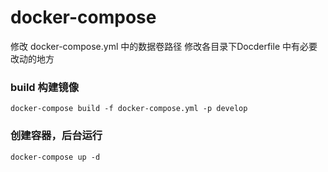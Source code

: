 # docker-compose
修改 docker-compose.yml 中的数据卷路径
修改各目录下Docderfile 中有必要改动的地方
### build 构建镜像
```
docker-compose build -f docker-compose.yml -p develop
```

### 创建容器，后台运行
```
docker-compose up -d
```